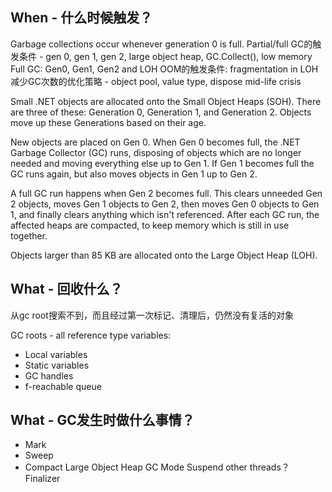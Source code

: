 ## When - 什么时候触发？
Garbage collections occur whenever generation 0 is full.
Partial/full GC的触发条件 - gen 0, gen 1, gen 2, large object heap, GC.Collect(), low memory
Full GC: Gen0, Gen1, Gen2 and LOH
OOM的触发条件: fragmentation in LOH
减少GC次数的优化策略 - object pool, value type, dispose
mid-life crisis

Small .NET objects are allocated onto the Small Object Heaps (SOH). There are three of these: Generation 0, Generation 1, and Generation 2. Objects move up these Generations based on their age.

New objects are placed on Gen 0. When Gen 0 becomes full, the .NET Garbage Collector (GC) runs, disposing of objects which are no longer needed and moving everything else up to Gen 1. If Gen 1 becomes full the GC runs again, but also moves objects in Gen 1 up to Gen 2.

A full GC run happens when Gen 2 becomes full. This clears unneeded Gen 2 objects, moves Gen 1 objects to Gen 2, then moves Gen 0 objects to Gen 1, and finally clears anything which isn't referenced. After each GC run, the affected heaps are compacted, to keep memory which is still in use together.

Objects larger than 85 KB are allocated onto the Large Object Heap (LOH). 

## What - 回收什么？
从gc root搜索不到，而且经过第一次标记、清理后，仍然没有复活的对象

GC roots - all reference type variables:

- Local variables
- Static variables
- GC handles
- f-reachable queue

## What - GC发生时做什么事情？
- Mark
- Sweep
- Compact
Large Object Heap
GC Mode
Suspend other threads？
Finalizer



